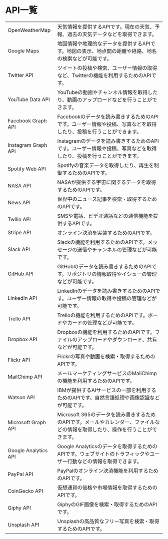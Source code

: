 
# API一覧

|||
| - | - |
| OpenWeatherMap | 天気情報を提供するAPIです。現在の天気、予報、過去の天気データなどを取得できます。 |
| Google Maps | 地図情報や地理的なデータを提供するAPIです。地図の表示、地点間の距離や経路、地名の検索などが可能です。 |
| Twitter API | ツイートの投稿や検索、ユーザー情報の取得など、Twitterの機能を利用するためのAPIです。 |
| YouTube Data API | YouTubeの動画やチャンネル情報を取得したり、動画のアップロードなどを行うことができます。 |
| Facebook Graph API | Facebookのデータを読み書きするためのAPIです。ユーザー情報や投稿、写真などを取得したり、投稿を行うことができます。 |
| Instagram Graph API | Instagramのデータを読み書きするためのAPIです。ユーザー情報や投稿、写真などを取得したり、投稿を行うことができます。 |
| Spotify Web API | Spotifyの音楽データを取得したり、再生を制御するためのAPIです。 |
| NASA API | NASAが提供する宇宙に関するデータを取得するためのAPIです。 |
| News API | 世界中のニュース記事を検索・取得するためのAPIです。 |
| Twilio API | SMSや電話、ビデオ通話などの通信機能を提供するAPIです。 |
| Stripe API | オンライン決済を実装するためのAPIです。 |
| Slack API | Slackの機能を利用するためのAPIです。メッセージの送信やチャンネルの管理などが可能です。 |
| GitHub API | GitHubのデータを読み書きするためのAPIです。リポジトリの情報取得やイシューの管理などが可能です。 |
| LinkedIn API | LinkedInのデータを読み書きするためのAPIです。ユーザー情報の取得や投稿の管理などが可能です。 |
| Trello API | Trelloの機能を利用するためのAPIです。ボードやカードの管理などが可能です。 |
| Dropbox API | Dropboxの機能を利用するためのAPIです。ファイルのアップロードやダウンロード、共有などが可能です。 |
| Flickr API | Flickrの写真や動画を検索・取得するためのAPIです。 |
| MailChimp API | メールマーケティングサービスのMailChimpの機能を利用するためのAPIです。 |
| Watson API | IBMが提供するAIサービスの一部を利用するためのAPIです。自然言語処理や画像認識などが可能です。 |
| Microsoft Graph API | Microsoft 365のデータを読み書きするためのAPIです。メールやカレンダー、ファイルなどの情報を取得したり、操作を行うことができます。 |
| Google Analytics API | Google Analyticsのデータを取得するためのAPIです。ウェブサイトのトラフィックやユーザー行動などの情報を取得できます。 |
| PayPal API | PayPalのオンライン決済機能を利用するためのAPIです。 |
| CoinGecko API | 仮想通貨の価格や市場情報を取得するためのAPIです。 |
| Giphy API | GiphyのGIF画像を検索・取得するためのAPIです。 |
| Unsplash API | Unsplashの高品質なフリー写真を検索・取得するためのAPIです。 |